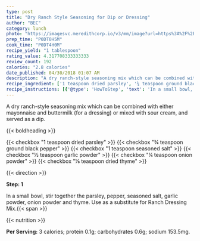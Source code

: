 ```yaml
---
type: post
title: "Dry Ranch Style Seasoning for Dip or Dressing"
author: "BEC"
category: lunch
photo: "https://imagesvc.meredithcorp.io/v3/mm/image?url=https%3A%2F%2Fimages.media-allrecipes.com%2Fuserphotos%2F7921947.jpg"
prep_time: "P0DT0H5M"
cook_time: "P0DT4H0M"
recipe_yield: "1 tablespoon"
rating_value: 4.317708333333333
review_count: 192
calories: "2.8 calories"
date_published: 04/30/2018 01:07 AM
description: "A dry ranch-style seasoning mix which can be combined with either mayonnaise and buttermilk (for a dressing) or mixed with sour cream, and served as a dip."
recipe_ingredient: ['1 teaspoon dried parsley', '¾ teaspoon ground black pepper', '1 teaspoon seasoned salt', '½ teaspoon garlic powder', '¼ teaspoon onion powder', '⅛ teaspoon dried thyme']
recipe_instructions: [{'@type': 'HowToStep', 'text': 'In a small bowl, stir together the parsley, pepper, seasoned salt, garlic powder, onion powder and thyme. Use as a substitute for Ranch Dressing Mix.\n'}]
---
```


A dry ranch-style seasoning mix which can be combined with either mayonnaise and buttermilk (for a dressing) or mixed with sour cream, and served as a dip. 

{{< boldheading >}}

{{< checkbox "1 teaspoon dried parsley" >}}
{{< checkbox "¾ teaspoon ground black pepper" >}}
{{< checkbox "1 teaspoon seasoned salt" >}}
{{< checkbox "½ teaspoon garlic powder" >}}
{{< checkbox "¼ teaspoon onion powder" >}}
{{< checkbox "⅛ teaspoon dried thyme" >}}


{{< direction >}}

**Step: 1**

In a small bowl, stir together the parsley, pepper, seasoned salt, garlic powder, onion powder and thyme. Use as a substitute for Ranch Dressing Mix.{{< span >}}

{{< nutrition >}}

**Per Serving:** 3 calories; protein 0.1g; carbohydrates 0.6g; sodium 153.5mg.